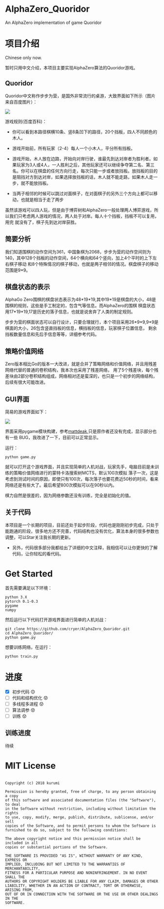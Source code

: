 # AlphaZero_Quoridor
An AlphaZero implementation of game Quoridor

# 项目介绍

Chinese only now.

暂时只用中文介绍，本项目主要实现AlphaZero算法的Quoridor游戏。

## Quoridor

Quoridor中文称作步步为营，是国外非常流行的桌游，大致界面如下所示（图片来自百度图片）：

![](https://github.com/cryer/AlphaZero_Quoridor/raw/master/images/1.jpg)

游戏规则(百度百科)：

* 你可以看到本路径棋横10条、竖8条凹下的路径，20个挡板，四人不同颜色的木人。
* 游戏开始前，所有玩家（2-4）每人一个小木人，平分所有挡板。
* 游戏开始，木人放在边路，开始向对岸行驶，谁最先到达对岸者为胜利者。如果玩家为3人或4人，一人胜利之后，其他玩家还可以继续争夺第二名、第三名。你可以在棋盘的任何方向行走，每次只能一步或者放挡板。放挡板的目的是阻挡对方到达对岸，如果选择放挡板的话，木人就不能走路，如果木人走一步，就不能放挡板。

* 当两子相邻的时候可以跳过对面棋子，在对面棋子的另外三个方向上都可以移动，也就是相当于走了两步

虽然该游戏可以四人玩，但是由于博弈树和AlphaZero一般处理两人博弈游戏，所以我们只考虑两人游戏的情况，两人处于对岸。每人十个挡板，挡板不可以复用，用完
就没有了，棋子先到达对岸获胜。

## 简要分析

我们知道围棋的动作空间为361，中国象棋为2068，步步为营的动作空间则为140，其中128个挡板的动作空间，64个横向和64个竖向，加上4个平时的上下左右棋子移动
和8个特殊情况的棋子移动，也就是两子相邻的情况。棋盘棋子的移动范围是9\*9。

## 棋盘状态的表示

AlphaGo Zero围棋的棋盘状态表示为48\*19\*19,其中19\*19是棋盘的大小，48是围棋的规则，这些是手工制定的，包含气等信息。而AlphaZero的围棋
棋盘状态用17\*19\*19,17是历史的落子信息，也就是说舍弃了人类的制定规则。

步步为营的棋面状态可以自行设计，只要合理就行，本个项目采用26\*9\*9,9\*9是棋面的大小，26包含竖直挡板的信息，横挡板的信息，玩家棋子位置信息，
剩余挡板数量信息和先后手信息等等，详细参考代码。

## 策略价值网络

Zero版本相比Go的版本一大改进，就是合并了策略网络和价值网络，并且用残差网络代替的普通的卷积结构，我本次也采用了残差网络，
用了5个残差块，每个残差块由2部分卷积结构组成，网络相对还是蛮深的，也只是一个初步的网络结构，后续有很大可能改进。

## GUI界面

简易的游戏界面如下：

![](https://github.com/cryer/AlphaZero_Quoridor/raw/master/images/2.png)

界面采用pygame模块构建，参考[mattdeak](https://github.com/mattdeak/QuoridorZero),只是原作者还没有完成，显示部分也有一些
BUG，我改进了一下，目前可以正常显示。

运行：
```
python game.py
```
就可以打开这个游戏界面，并且实现简单的人机对战，玩家先手，电脑目前是未训练的策略价值网络进行的蒙特卡洛搜索树MCTS，默认100次模拟
落子一次，这是考虑到测试时间的原因，即使只有100次，每次落子也要花费近50秒的时间，看来网络还是有些大了。最后希望800次模拟可以在90秒以内。

棋力自然是很差的，因为网络参数还没有训练，完全是初始化的值。

## 关于代码

本项目是一个长期的项目，目前还处于起步阶段，代码也是刚刚初步完成，只处于能跑通的阶段，很多地方还不完善，代码结构也没有优化，算法本身的很多参数也
调整，可以Star关注我长期的更新。

* 另外，代码很多部分我都给出了详细的中文注释，我相信可以让你更快的了解代码，让你轻松的看代码。

# Get Started

首先需要满足以下环境：
```
python 3.X
pytorch 0.1-0.3
pygame
numpy
```
然后运行以下代码打开游戏界面进行简单的人机对战：
```
git clone https://github.com/cryer/AlphaZero_Quoridor.git
cd AlphaZero_Quoridor/
python game.py
```
想要训练网络，在运行：
```
python train.py
```

# 进度

- [x] 初步代码 :blush:
- [ ] 代码和结构优化 :worried:
- [ ] 多线程多进程 :worried:
- [ ] 算法调参 :worried:
- [ ] 训练 :worried:

## 训练进度

待续

# MIT License

```

Copyright (c) 2018 kurumi

Permission is hereby granted, free of charge, to any person obtaining a copy
of this software and associated documentation files (the "Software"), to deal
in the Software without restriction, including without limitation the rights
to use, copy, modify, merge, publish, distribute, sublicense, and/or sell
copies of the Software, and to permit persons to whom the Software is
furnished to do so, subject to the following conditions:

The above copyright notice and this permission notice shall be included in all
copies or substantial portions of the Software.

THE SOFTWARE IS PROVIDED "AS IS", WITHOUT WARRANTY OF ANY KIND, EXPRESS OR
IMPLIED, INCLUDING BUT NOT LIMITED TO THE WARRANTIES OF MERCHANTABILITY,
FITNESS FOR A PARTICULAR PURPOSE AND NONINFRINGEMENT. IN NO EVENT SHALL THE
AUTHORS OR COPYRIGHT HOLDERS BE LIABLE FOR ANY CLAIM, DAMAGES OR OTHER
LIABILITY, WHETHER IN AN ACTION OF CONTRACT, TORT OR OTHERWISE, ARISING FROM,
OUT OF OR IN CONNECTION WITH THE SOFTWARE OR THE USE OR OTHER DEALINGS IN THE
SOFTWARE.

```
